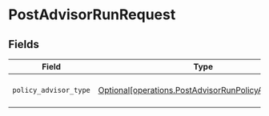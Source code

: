 # PostAdvisorRunRequest


## Fields

| Field                                                                                                                  | Type                                                                                                                   | Required                                                                                                               | Description                                                                                                            |
| ---------------------------------------------------------------------------------------------------------------------- | ---------------------------------------------------------------------------------------------------------------------- | ---------------------------------------------------------------------------------------------------------------------- | ---------------------------------------------------------------------------------------------------------------------- |
| `policy_advisor_type`                                                                                                  | [Optional[operations.PostAdvisorRunPolicyAdvisorType]](undefined/models/operations/postadvisorrunpolicyadvisortype.md) | :heavy_check_mark:                                                                                                     | policy advisor type                                                                                                    |